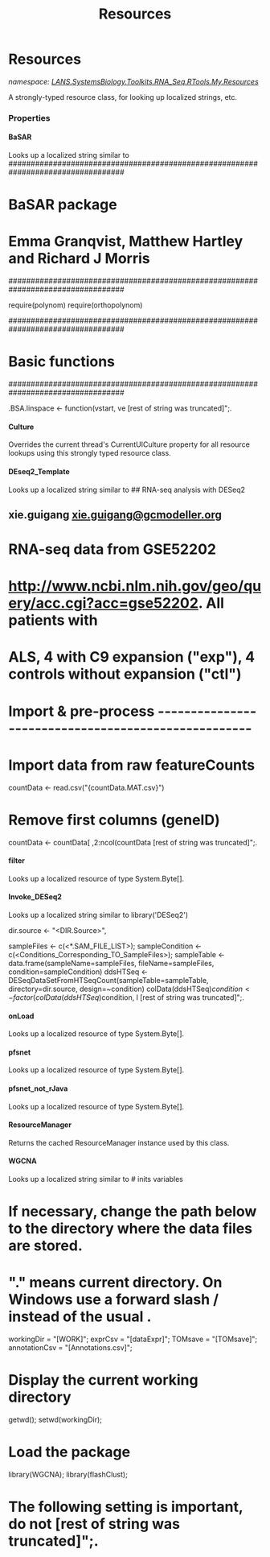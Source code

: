 ﻿---
title: Resources
---

# Resources
_namespace: [LANS.SystemsBiology.Toolkits.RNA_Seq.RTools.My.Resources](N-LANS.SystemsBiology.Toolkits.RNA_Seq.RTools.My.Resources.html)_

A strongly-typed resource class, for looking up localized strings, etc.




### Properties

#### BaSAR
Looks up a localized string similar to ##################################################################################
# BaSAR package 
# Emma Granqvist, Matthew Hartley and Richard J Morris
##################################################################################

require(polynom)
require(orthopolynom)

##################################################################################
# Basic functions
##################################################################################

.BSA.linspace <- function(vstart, ve [rest of string was truncated]";.
#### Culture
Overrides the current thread's CurrentUICulture property for all
 resource lookups using this strongly typed resource class.
#### DEseq2_Template
Looks up a localized string similar to ## RNA-seq analysis with DESeq2
## xie.guigang xie.guigang@gcmodeller.org

# RNA-seq data from GSE52202
# http://www.ncbi.nlm.nih.gov/geo/query/acc.cgi?acc=gse52202. All patients with
# ALS, 4 with C9 expansion ("exp"), 4 controls without expansion ("ctl")





# Import & pre-process ----------------------------------------------------

# Import data from raw featureCounts
countData <- read.csv("{countData.MAT.csv}")

# Remove first columns (geneID)
countData <- countData[ ,2:ncol(countData [rest of string was truncated]";.
#### filter
Looks up a localized resource of type System.Byte[].
#### Invoke_DESeq2
Looks up a localized string similar to library('DESeq2')

dir.source <- "<DIR.Source>",

sampleFiles <- c(<*.SAM_FILE_LIST>);
sampleCondition <- c(<Conditions_Corresponding_TO_SampleFiles>);
sampleTable <- data.frame(sampleName=sampleFiles, fileName=sampleFiles, condition=sampleCondition)
ddsHTSeq <- DESeqDataSetFromHTSeqCount(sampleTable=sampleTable, directory=dir.source, design=~condition)
colData(ddsHTSeq)$condition <- factor(colData(ddsHTSeq)$condition, l [rest of string was truncated]";.
#### onLoad
Looks up a localized resource of type System.Byte[].
#### pfsnet
Looks up a localized resource of type System.Byte[].
#### pfsnet_not_rJava
Looks up a localized resource of type System.Byte[].
#### ResourceManager
Returns the cached ResourceManager instance used by this class.
#### WGCNA
Looks up a localized string similar to # inits variables

# If necessary, change the path below to the directory where the data files are stored.
# "." means current directory. On Windows use a forward slash / instead of the usual \.
 workingDir = "[WORK]";
 exprCsv = "[dataExpr]";
 TOMsave = "[TOMsave]";
 annotationCsv = "[Annotations.csv]";
 
# Display the current working directory
getwd();
setwd(workingDir);

# Load the package
library(WGCNA);
library(flashClust);

# The following setting is important, do not [rest of string was truncated]";.
